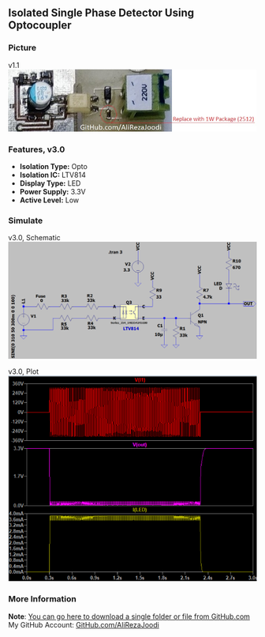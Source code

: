 ## Isolated Single Phase Detector Using Optocoupler

### Picture
v1.1  
![](Pictures/v1.1.jpg)

### Features, v3.0
- **Isolation Type:** Opto
- **Isolation IC:** LTV814
- **Display Type:** LED
- **Power Supply:** 3.3V
- **Active Level:** Low

### Simulate
v3.0, Schematic  
![](Simulate/v3.0_Schematic.png)

v3.0, Plot  
![](Simulate/v3.0_Plot.png)

### More Information
**Note**: [You can go here to download a single folder or file from GitHub.com](https://minhaskamal.github.io/DownGit/#/home)  
My GitHub Account: [GitHub.com/AliRezaJoodi](https://github.com/AliRezaJoodi)  
